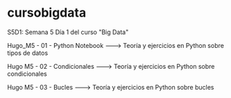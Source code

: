 # cursobigdata

S5D1: Semana 5 Día 1 del curso "Big Data"

  Hugo_M5 - 01 - Python Notebook   --->   Teoría y ejercicios en Python sobre tipos de datos
  
  Hugo M5 - 02 - Condicionales     --->   Teoría y ejercicios en Python sobre condicionales
  
  Hugo M5 - 03 - Bucles            --->   Teoría y ejercicios en Python sobre bucles
